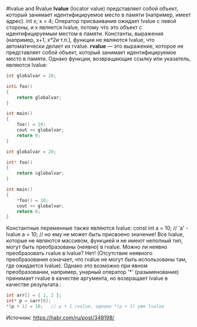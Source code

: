 #lvalue and Rvalue
**lvalue** (locator value) представляет собой объект, который занимает идентифицируемое место в памяти (например, имеет адрес).
int x;
	x = 4;
Оператор присваивания ожидает lvalue с левой стороны, и x является lvalue, потому что это объект с идентифицируемым местом в памяти. 
Константы, выражения (например, x+1, x*2и т.п.), функции не являются lvalue, что автоматически делает их rvalue.
**rvalue** — это выражение, которое не представляет собой объект, который занимает идентифицируемое место в памяти.
Однако функции, возвращающие ссылку или указатель, являются lvalue:
```c++
int globalvar = 20;

int& foo()
{
    return globalvar;
}

int main()
{
    foo() = 10;
    cout << globalvar;
    return 0;
}
```
```c++
int globalvar = 20;

int* foo()
{
    return &globalvar;
}

int main()
{
    *foo() = 10;
    cout << globalvar;
    return 0;
} 
```
Константные переменные также являются lvalue:
const int a = 10; // 'a' - lvalue
a = 10;           // но ему не может быть присвоено значение!
Все lvalue, которые не являются массивом, функцией и не имеют неполный тип, могут быть преобразованы (неявно) в rvalue.
Можно ли неявно преобразовать rvalue в lvalue? Нет! (Отсутствие неявного преобразования означает, что rvalue не могут быть использованы там, где ожидается lvalue). Однако это возможно при явном преобразовании, например, унарный оператор '*' (разыменование) принимает rvalue в качестве аргумента, но возвращает lvalue в качестве результата.:
```c++ 
int arr[] = { 1, 2 };
int* p = &arr[0];
*(p + 1) = 10;   // p + 1 rvalue, однако *(p + 1) уже lvalue
```
Источник: https://habr.com/ru/post/348198/ 
